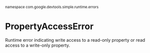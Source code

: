 <sub>namespace com.google.devtools.simple.runtime.errors</sub>
# PropertyAccessError #

Runtime error indicating write access to a read-only property or read access to a write-only property.